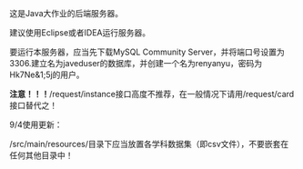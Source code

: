 这是Java大作业的后端服务器。

建议使用Eclipse或者IDEA运行服务器。

要运行本服务器，应当先下载MySQL Community Server，并将端口号设置为3306.建立名为javeduser的数据库，并创建一个名为renyanyu，密码为Hk7Ne&1;5j的用户。

**注意！！！**/request/instance接口高度不推荐，在一般情况下请用/request/card接口替代之！

9/4使用更新：

/src/main/resources/目录下应当放置各学科数据集（即csv文件），不要嵌套在任何其他目录中！
